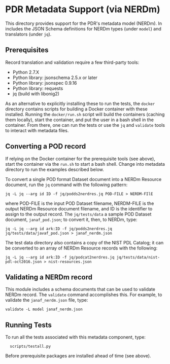 # PDR Metadata Support (via NERDm)

This directory provides support for the PDR's metadata model
(NERDm). In includes the JSON Schema definitions for NERDm types
(under `model`) and translators (under `jq`).

## Prerequisites

Record translation and validation require a few third-party tools:

* Python 2.7.X
* Python library: jsonschema 2.5.x or later
* Python library: jsonspec 0.9.16
* Python library: requests
* jq (build with libonig2)

As an alternative to explicitly installing these to run the tests, the
`docker` directory contains scripts for building a Docker container
with these installed.  Running the `docker/run.sh` script will build
the containers (caching them locally), start the container, and put
the user in a bash shell in the container.  From there, one can run
the tests or use the `jq` and `validate` tools to interact with
metadata files.  

## Converting a POD record

If relying on the Docker container for the prerequisite tools (see
above), start the container via the `run.sh` to start a bash shell.
Change into metadata directory to run the examples described below.  

To convert a single POD format Dataset document into a NERDm Resource
document, run the `jq` command with the following pattern:

```
jq -L jq --arg id ID -f jq/podds2nerdres.jq POD-FILE > NERDM-FIlE
```

where POD-FILE is the input POD Dataset filename, NERDM-FILE is the
output NERDm Resource document filename, and ID is the identifier to
assign to the output record.  The `jq/tests/data` a sample
POD Dataset document, `janaf_pod.json`; to convert it, then, to NERDm,
type:

```
jq -L jq --arg id ark:ID -f jq/podds2nerdres.jq jq/tests/data/javaf_pod.json > janaf_nerdm.json
```

The test data directory also contains a copy of the NIST PDL Catalog;
it can be converted to an array of NERDm Resource records with the
following:

```
jq -L jq --arg id ark:ID -f jq/podcat2nerdres.jq jq/tests/data/nist-pdl-oct2016.json > nist-resources.json
```

## Validating a NERDm record

This module includes a schema documents that can be used to validate
NERDm record.  The `validate` command accomplishes this.  For example,
to validate the `janaf_nerdm.json` file, type:

```
validate -L model janaf_nerdm.json
```


## Running Tests

To run all the tests associated with this metadata component, type:

```
  scripts/testall.py
```

Before prerequisite packages are installed ahead of time (see above).

